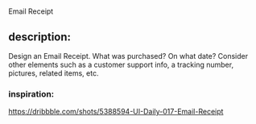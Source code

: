 # 
Email Receipt

## description:
Design an Email Receipt. What was purchased? On what date? Consider other elements such as a customer support info, a tracking number, pictures, related items, etc. 

### inspiration:
https://dribbble.com/shots/5388594-UI-Daily-017-Email-Receipt